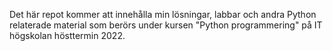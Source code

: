 Det här repot kommer att innehålla min lösningar, labbar och andra Python relaterade material som berörs under kursen "Python programmering" på IT högskolan hösttermin 2022.
